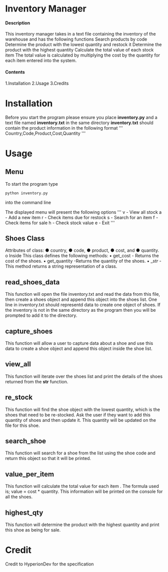 # Inventory Manager
#### Description
This inventory manager takes in a text file containing the inventory of the warehouse and has the following functions
Search products by code
Determine the product with the lowest quantity and restock it
Determine the product with the highest quantity
Calculate the total value of each stock item
The total value is calculated by multiplying the cost by the quantity for each item entered into the system.

#### Contents
1.Installation
2.Usage
3.Credits

# Installation
Before you start the program please ensure you place **inventory.py** and a text file named **inventory.txt** in the same directory
**inventory.txt** should contain the product information in the following format
'''
Country,Code,Product,Cost,Quantity
'''

# Usage
## Menu
To start the program type
```
python inventory.py
```
into the command line

The displayed menu will present the following options
'''
v - View all stock
a - Add a new item
r - Check items due for restock
s - Search for an item
f - Check items for sale
h - Check stock value
e - Exit
'''

## Shoes Class
Attributes of class:
● country,
● code,
● product,
● cost, and
● quantity.
o Inside
This class defines the following methods:
▪ get_cost - Returns the cost of the shoes.
▪ get_quantity -Returns the quantity of the shoes.
▪ __str_ - This method returns a string representation of a
class.

## read_shoes_data
This function will open the file inventory.txt and read the data from this file, then create a shoes object and append this object into the shoes list. One line in inventory.txt should representd data to create one object of shoes. If the inventory is not in the same directory as the program then you will be prompted to add it to the directory.

## capture_shoes 
This function will allow a user to capture data about a shoe and use this data to create a shoe object and append this object inside the shoe list.

## view_all 
This function will iterate over the shoes list and print the details of the shoes returned from the __str__ function.

## re_stock 
This function will find the shoe object with the lowest quantity, which is the shoes that need to be re-stocked. Ask the user if they want to add this quantity of shoes and then update it. This quantity will be updated on the file for this shoe.

## search_shoe
This function will search for a shoe from the list using the shoe code and return this object so that it will be printed.

## value_per_item
This function will calculate the total value for each item . The formula used is; value = cost * quantity. This information will be printed on the console for all the shoes.

## highest_qty 
This function will determine the product with the highest quantity and print this shoe as being for sale.

# Credit
Credit to HyperionDev for the specification